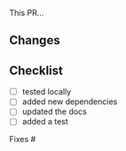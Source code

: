 This PR...

## Changes

## Checklist
- [ ] tested locally
- [ ] added new dependencies
- [ ] updated the docs
- [ ] added a test

Fixes #